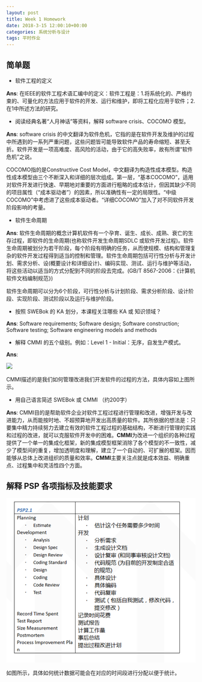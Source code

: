 ```yaml
---
layout: post
title: Week 1 Homework
date: 2018-3-15 12:00:10+00:00
categories: 系统分析与设计
tags: 平时作业
---
```


## 简单题

* 软件工程的定义

**Ans**: 在IEEE的软件工程术语汇编中的定义：软件工程是：1.将系统化的、严格约束的、可量化的方法应用于软件的开发、运行和维护，即将工程化应用于软件；2.在1中所述方法的研究。

* 阅读经典名著“人月神话”等资料，解释 software crisis、COCOMO 模型。

**Ans**: software crisis 的中文翻译为软件危机，它指的是在软件开发及维护的过程中所遇到的一系列严重问题，这些问题皆可能导致软件产品的寿命缩短、甚至夭折。软件开发是一项高难度、高风险的活动，由于它的高失败率，故有所谓“软件危机”之说。

COCOMO指的是Constructive Cost Model，中文翻译为构造性成本模型。构造性成本模型由三个不断深入和详细的层次组成。第一层，“基本COCOMO”，适用对软件开发进行快速、早期地对重要的方面进行粗略的成本估计，但因其缺少不同的项目属性（“成本驱动者”）的因素，所以准确性有一定的局限性。“中级COCOMO”中考虑进了这些成本驱动者。“详细COCOMO”加入了对不同软件开发阶段影响的考量。

* 软件生命周期

**Ans**: 软件生命周期的概念计算机软件有一个孕育、诞生、成长、成熟、衰亡的生存过程，即软件的生命周期(也称软件开发生命周期SDLC 或软件开发过程)。软件生命周期被划分为若干阶段，每个阶段有明确的任务，从而使规模、结构和管理复杂的软件开发过程得到适当的控制和管理。软件生命周期包括可行性分析与开发计划、需求分析、设(概要设计和详细设计)、编码实现、测试、运行与维护等活动，将这些活动以适当的方式分配到不同的阶段去完成。(GB/T 8567-2006：《计算机软件文档编制规范》)

软件生命周期可以分为6个阶段，可行性分析与计划阶段、需求分析阶段、设计阶段、实现阶段、测试阶段以及运行与维护阶段。

* 按照 SWEBok 的 KA 划分，本课程关注哪些 KA 或 知识领域？

**Ans**: Software requirements; Software design; Software construction; Software testing; Software engineering models and methods

* 解释 CMMI 的五个级别。例如：Level 1 - Initial：无序，自发生产模式。

**Ans**: 

![](https://upload.wikimedia.org/wikipedia/commons/thumb/e/ec/Characteristics_of_Capability_Maturity_Model.svg/500px-Characteristics_of_Capability_Maturity_Model.svg.png)

CMMI描述的是我们如何管理改进我们开发软件的过程的方法，具体内容如上图所示。

* 用自己语言简述 SWEBok 或 CMMI （约200字）

**Ans**: CMMI目的是帮助软件企业对软件工程过程进行管理和改进，增强开发与改进能力，从而能按时地、不超预算地开发出高质量的软件。其所依据的想法是：只要集中精力持续努力去建立有效的软件工程过程的基础结构，不断进行管理的实践和过程的改进，就可以克服软件开发中的困难。**CMMI**为改进一个组织的各种过程提供了一个单一的集成化框架，新的集成模型框架消除了各个模型的不一致性，减少了模型间的重复，增加透明度和理解，建立了一个自动的、可扩展的框架。因而能够从总体上改进组织的质量和效率。**CMMI**主要关注点就是成本效益、明确重点、过程集中和灵活性四个方面。



## 解释 PSP 各项指标及技能要求

![](.\PSP2.1_table.png)

如图所示，具体如何统计数据可能会在对应的时间段进行分配以便于统计。